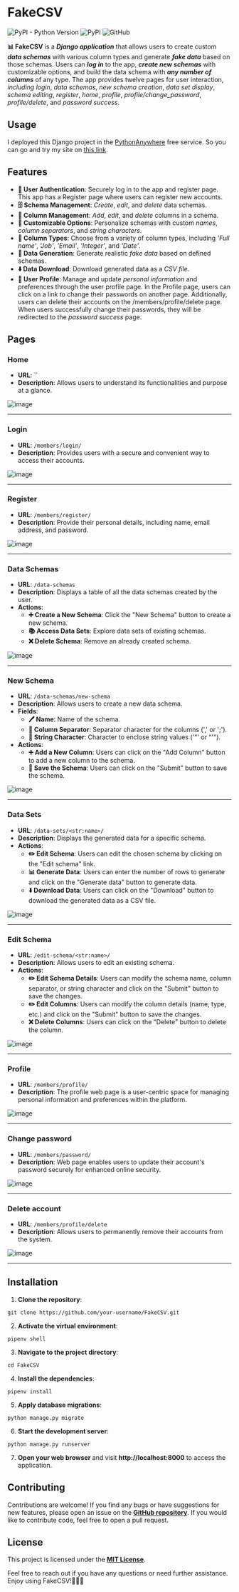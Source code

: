 # FakeCSV
![PyPI - Python Version](https://img.shields.io/pypi/pyversions/faker?style=plastic&color=green)
![PyPI](https://img.shields.io/pypi/v/django?color=orange)
![GitHub](https://img.shields.io/github/license/Kalinka5/FakeCSV?color=blue)


<b>📊 FakeCSV</b> is a <b><i>Django application</i></b> that allows users to create custom <b><i>data schemas</i></b> with various column types and generate <b><i>fake data</i></b> based on those schemas. Users can <b><i>log in</i></b> to the app, <b><i>create new schemas</i></b> with customizable options, and build the data schema with <b><i>any number of columns</i></b> of any type. The app provides twelve pages for user interaction, <i>including login</i>, <i>data schemas</i>, <i>new schema creation</i>, <i>data set display</i>, <i>schema editing</i>, <i>register</i>, <i>home</i>, <i>profile</i>, <i>profile/change_password</i>, <i>profile/delete</i>, and <i>password success</i>.

## Usage
I deployed this Django project in the <a href="https://www.pythonanywhere.com/" target="_blank">PythonAnywhere</a> free service. So you can go and try my site on <a href="https://55kalina55.pythonanywhere.com/" target="_blank">this link</a>.

## Features

- <b>🔐 User Authentication</b>: Securely log in to the app and register page. This app has a Register page where users can register new accounts.
- <b>🗄️ Schema Management</b>: <i>Create</i>, <i>edit</i>, and <i>delete</i> data schemas.
- <b>📝 Column Management</b>: <i>Add</i>, <i>edit</i>, and <i>delete</i> columns in a schema.
- <b>🎨 Customizable Options</b>: Personalize schemas with custom <i>names</i>, <i>column separators</i>, and <i>string characters</i>.
- <b>🔢 Column Types</b>: Choose from a variety of column types, including <i>'Full name'</i>, <i>'Job'</i>, <i>'Email'</i>, <i>'Integer'</i>, and <i>'Date'</i>.
- <b>🔄 Data Generation</b>: Generate realistic <i>fake data</i> based on defined schemas.
- <b>⬇️ Data Download</b>: Download generated data as a <i>CSV file</i>.
- <b>👤 User Profile</b>: Manage and update <i>personal information</i> and preferences through the user profile page. In the Profile page, users can click on a link to change their passwords on another page. Additionally, users can delete their accounts on the /members/profile/delete page. When users successfully change their passwords, they will be redirected to the <i>password success</i> page.

## Pages

### Home

- <b>URL</b>: ``
- <b>Description</b>: Allows users to understand its functionalities and purpose at a glance.

![image](https://github.com/Kalinka5/FakeCSV/assets/106172806/611a0bd9-dd4a-4934-b81e-d8c3cb9c36e6)

<hr>

### Login

- <b>URL</b>: `/members/login/`
- <b>Description</b>: Provides users with a secure and convenient way to access their accounts.

![image](https://github.com/Kalinka5/FakeCSV/assets/106172806/7534ddbb-abb6-4051-9183-95f6a23528e1)

<hr>

### Register

- <b>URL</b>: `/members/register/`
- <b>Description</b>: Provide their personal details, including name, email address, and password.

![image](https://github.com/Kalinka5/FakeCSV/assets/106172806/11ad6a0e-92b5-4311-aa43-8419529963e2)

<hr>

### Data Schemas

- <b>URL</b>: `/data-schemas`
- <b>Description</b>: Displays a table of all the data schemas created by the user.
- <b>Actions</b>:
  - <b>➕ Create a New Schema</b>: Click the "New Schema" button to create a new schema.
  - <b>📚 Access Data Sets</b>: Explore data sets of existing schemas.
  - <b>❌ Delete Schema</b>: Remove an already created schema.

![image](https://github.com/Kalinka5/FakeCSV/assets/106172806/d07c1eda-e68f-4cdb-8e2a-87f4f596c38c)

<hr>

### New Schema

- <b>URL</b>: `/data-schemas/new-schema`
- <b>Description</b>: Allows users to create a new data schema.
- <b>Fields</b>:
  - <b>🖊️ Name</b>: Name of the schema.
  - <b>🔀 Column Separator</b>: Separator character for the columns (',' or ';').
  - <b>📰 String Character</b>: Character to enclose string values ('"' or "'").
- <b>Actions</b>:
  - <b>➕ Add a New Column</b>: Users can click on the "Add Column" button to add a new column to the schema.
  - <b>💾 Save the Schema</b>: Users can click on the "Submit" button to save the schema.

![image](https://github.com/Kalinka5/FakeCSV/assets/106172806/53e1d62f-1881-4ffe-be23-aa035122259a)

<hr>

### Data Sets
- <b>URL</b>: `/data-sets/<str:name>/`
- <b>Description</b>: Displays the generated data for a specific schema.
- <b>Actions</b>:
  - <b>✏️ Edit Schema</b>: Users can edit the chosen schema by clicking on the "Edit schema" link.
  - <b>📊 Generate Data</b>: Users can enter the number of rows to generate and click on the "Generate data" button to generate data.
  - <b>⬇️ Download Data</b>: Users can click on the "Download" button to download the generated data as a CSV file.

![image](https://github.com/Kalinka5/FakeCSV/assets/106172806/e3383094-65a2-403e-9be4-47390c74936f)

<hr>

### Edit Schema

- <b>URL</b>: `/edit-schema/<str:name>/`
- <b>Description</b>: Allows users to edit an existing schema.
- <b>Actions</b>:
  - <b>✏️ Edit Schema Details</b>: Users can modify the schema name, column separator, or string character and click on the "Submit" button to save the changes.
  - <b>✏️ Edit Columns</b>: Users can modify the column details (name, type, etc.) and click on the "Submit" button to save the changes.
  - <b>❌ Delete Columns</b>: Users can click on the "Delete" button to delete the column.

![image](https://github.com/Kalinka5/FakeCSV/assets/106172806/bc5358a3-720d-4d77-8d44-3c4a7cec2375)

<hr>

### Profile

- <b>URL</b>: `/members/profile/`
- <b>Description</b>: The profile web page is a user-centric space for managing personal information and preferences within the platform.

![image](https://github.com/Kalinka5/FakeCSV/assets/106172806/afb0d74d-08bc-48a0-b98e-227a8faca30a)

<hr>

### Change password

- <b>URL</b>: `/members/password/`
- <b>Description</b>: Web page enables users to update their account's password securely for enhanced online security.

![image](https://github.com/Kalinka5/FakeCSV/assets/106172806/cc13d704-45d6-47b9-907f-c7439ee6f1f7)

<hr>

### Delete account

- <b>URL</b>: `/members/profile/delete`
- <b>Description</b>: Allows users to permanently remove their accounts from the system.

![image](https://github.com/Kalinka5/FakeCSV/assets/106172806/92463d0c-472c-4576-9e80-6c8625dcc637)

<hr>

## Installation

1. <b>Clone the repository</b>:
```shell
git clone https://github.com/your-username/FakeCSV.git
```
2. <b>Activate the virtual environment</b>:
```shell
pipenv shell
```
3. <b>Navigate to the project directory</b>:
```shell
cd FakeCSV
```
4. <b>Install the dependencies</b>:
```shell
pipenv install
```
5. <b>Apply database migrations</b>:
```shell
python manage.py migrate
```
6. <b>Start the development server</b>:
```shell
python manage.py runserver
```
7. <b>Open your web browser</b> and visit <b>http://localhost:8000</b> to access the application.

## Contributing
Contributions are welcome! If you find any bugs or have suggestions for new features, please open an issue on the [<b>GitHub repository</b>](https://github.com/Kalinka5/FakeCSV). If you would like to contribute code, feel free to open a pull request.

## License
This project is licensed under the [<b>MIT License</b>](LICENSE).

Feel free to reach out if you have any questions or need further assistance. Enjoy using FakeCSV!👩‍💻🚀
